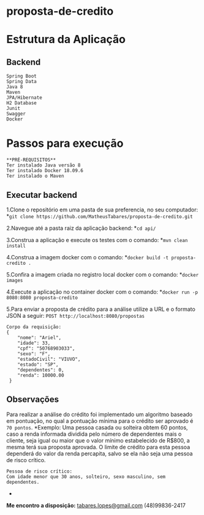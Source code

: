# proposta-de-credito
# Estrutura da Aplicação
## Backend
    Spring Boot 
    Spring Data
    Java 8
    Maven
    JPA/Hibernate
    H2 Database
    Junit
    Swagger
    Docker
    
# Passos para execução
    **PRÉ-REQUISITOS**
    Ter instalado Java versão 8 
    Ter instalado Docker 18.09.6 
    Ter instalado o Maven

## Executar backend

1.Clone o repositório em uma pasta de sua preferencia, no seu computador:
	*`git clone https://github.com/MatheusTabares/proposta-de-credito.git`

2.Navegue até a pasta raiz da aplicação backend:
	*`cd api/`

3.Construa a aplicação e execute os testes com o comando:
	*`mvn clean install`

4.Construa a imagem docker com o comando:
	*`docker build -t proposta-credito .`

5.Confira a imagem criada no registro local docker com o comando:
	*`docker images`

4.Execute a aplicação no container docker com o comando:
	*`docker run -p 8080:8080 proposta-credito`

5.Para enviar a proposta de crédito para a análise utilize a URL e o formato JSON a seguir:
	`POST http://localhost:8080/propostas`
	
	Corpo da requisição:
	{
		"nome": "Ariel",
		"idade": 33,
		"cpf": "50768903033",
		"sexo": "F",
		"estadoCivil": "VIUVO",
		"estado": "SP",
		"dependentes": 0,
		"renda": 10000.00
	 }
    
## Observações
Para realizar a análise do crédito foi implementado um algoritmo baseado em pontuação, no qual a pontuação mínima para o crédito ser aprovado é `70 pontos`.
	*Exemplo:
	Uma pessoa casada ou solteira obtem 60 pontos, caso a renda informada dividida pelo número de dependentes mais o cliente, seja igual ou maior que o valor mínimo estabelecido de R$800, a mesma terá sua proposta aprovada. O limite de crédito para esta pessoa dependerá do valor da renda percapita, salvo se ela não seja uma pessoa de risco crítico. 

	Pessoa de risco crítico:
	Com idade menor que 30 anos, solteiro, sexo masculino, sem dependentes.




-
**Me encontro a disposição:**
tabares.lopes@gmail.com
(48)99836-2417
    

    

